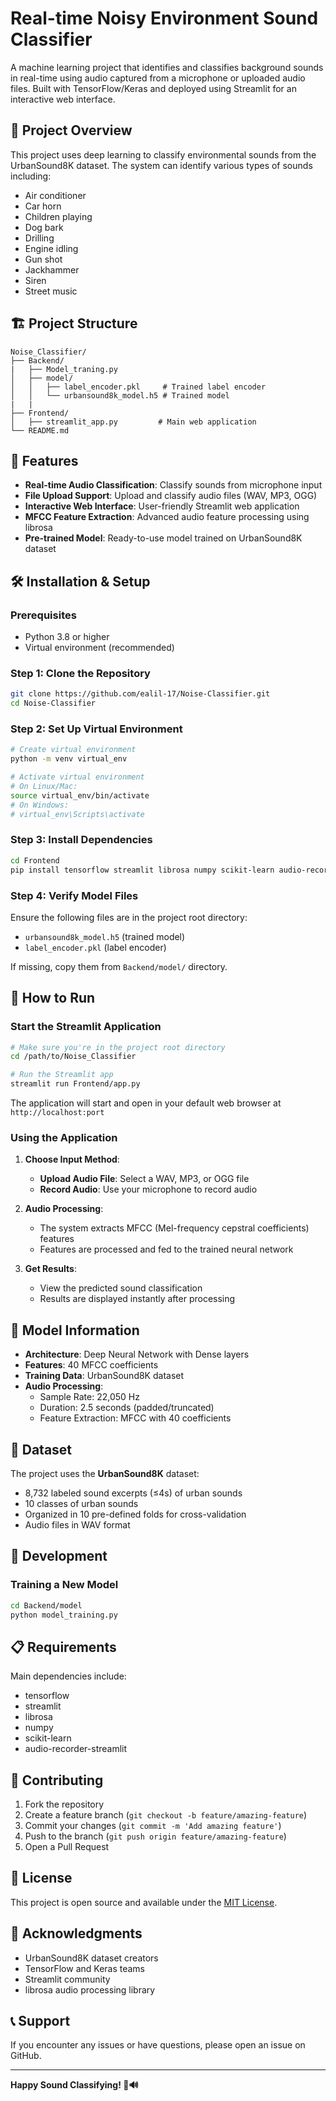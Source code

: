 # Real-time Noisy Environment Sound Classifier

A machine learning project that identifies and classifies background sounds in real-time using audio captured from a microphone or uploaded audio files. Built with TensorFlow/Keras and deployed using Streamlit for an interactive web interface.

## 🎯 Project Overview

This project uses deep learning to classify environmental sounds from the UrbanSound8K dataset. The system can identify various types of sounds including:
- Air conditioner
- Car horn
- Children playing
- Dog bark
- Drilling
- Engine idling
- Gun shot
- Jackhammer
- Siren
- Street music

## 🏗️ Project Structure

```
Noise_Classifier/
├── Backend/
|   ├── Model_traning.py 
│   ├── model/
│   │   ├── label_encoder.pkl     # Trained label encoder
│   │   └── urbansound8k_model.h5 # Trained model
|   | 
├── Frontend/
│   ├── streamlit_app.py         # Main web application
└── README.md
```

## 🚀 Features

- **Real-time Audio Classification**: Classify sounds from microphone input
- **File Upload Support**: Upload and classify audio files (WAV, MP3, OGG)
- **Interactive Web Interface**: User-friendly Streamlit web application
- **MFCC Feature Extraction**: Advanced audio feature processing using librosa
- **Pre-trained Model**: Ready-to-use model trained on UrbanSound8K dataset

## 🛠️ Installation & Setup

### Prerequisites
- Python 3.8 or higher
- Virtual environment (recommended)

### Step 1: Clone the Repository
```bash
git clone https://github.com/ealil-17/Noise-Classifier.git
cd Noise-Classifier
```

### Step 2: Set Up Virtual Environment
```bash
# Create virtual environment
python -m venv virtual_env

# Activate virtual environment
# On Linux/Mac:
source virtual_env/bin/activate
# On Windows:
# virtual_env\Scripts\activate
```

### Step 3: Install Dependencies
```bash
cd Frontend
pip install tensorflow streamlit librosa numpy scikit-learn audio-recorder-streamlit
```

### Step 4: Verify Model Files
Ensure the following files are in the project root directory:
- `urbansound8k_model.h5` (trained model)
- `label_encoder.pkl` (label encoder)

If missing, copy them from `Backend/model/` directory.

## 🎵 How to Run

### Start the Streamlit Application
```bash
# Make sure you're in the project root directory
cd /path/to/Noise_Classifier

# Run the Streamlit app
streamlit run Frontend/app.py
```

The application will start and open in your default web browser at `http://localhost:port`

### Using the Application

1. **Choose Input Method**:
   - **Upload Audio File**: Select a WAV, MP3, or OGG file
   - **Record Audio**: Use your microphone to record audio

2. **Audio Processing**:
   - The system extracts MFCC (Mel-frequency cepstral coefficients) features
   - Features are processed and fed to the trained neural network

3. **Get Results**:
   - View the predicted sound classification
   - Results are displayed instantly after processing

## 🧠 Model Information

- **Architecture**: Deep Neural Network with Dense layers
- **Features**: 40 MFCC coefficients
- **Training Data**: UrbanSound8K dataset
- **Audio Processing**:
  - Sample Rate: 22,050 Hz
  - Duration: 2.5 seconds (padded/truncated)
  - Feature Extraction: MFCC with 40 coefficients

## 📁 Dataset

The project uses the **UrbanSound8K** dataset:
- 8,732 labeled sound excerpts (≤4s) of urban sounds
- 10 classes of urban sounds
- Organized in 10 pre-defined folds for cross-validation
- Audio files in WAV format

## 🔧 Development

### Training a New Model
```bash
cd Backend/model
python model_training.py
```


## 📋 Requirements

Main dependencies include:
- tensorflow
- streamlit
- librosa
- numpy
- scikit-learn
- audio-recorder-streamlit



## 🤝 Contributing

1. Fork the repository
2. Create a feature branch (`git checkout -b feature/amazing-feature`)
3. Commit your changes (`git commit -m 'Add amazing feature'`)
4. Push to the branch (`git push origin feature/amazing-feature`)
5. Open a Pull Request

## 📄 License

This project is open source and available under the [MIT License](LICENSE).

## 🙏 Acknowledgments

- UrbanSound8K dataset creators
- TensorFlow and Keras teams
- Streamlit community
- librosa audio processing library

## 📞 Support

If you encounter any issues or have questions, please open an issue on GitHub.

---

**Happy Sound Classifying! 🎵🔊**
